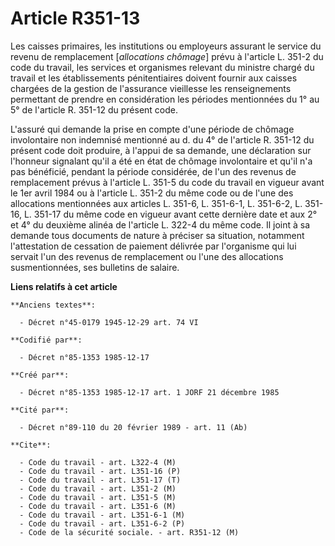 # Article R351-13

Les caisses primaires, les institutions ou employeurs assurant le service du revenu de remplacement [*allocations chômage*]
prévu à l'article L. 351-2 du code du travail, les services et organismes relevant du ministre chargé du travail et les
établissements pénitentiaires doivent fournir aux caisses chargées de la gestion de l'assurance vieillesse les renseignements
permettant de prendre en considération les périodes mentionnées du 1° au 5° de l'article R. 351-12 du présent code. 

L'assuré qui demande la prise en compte d'une période de chômage involontaire non indemnisé mentionné au d. du 4° de
l'article R. 351-12 du présent code doit produire, à l'appui de sa demande, une déclaration sur l'honneur signalant qu'il a
été en état de chômage involontaire et qu'il n'a pas bénéficié, pendant la période considérée, de l'un des revenus de
remplacement prévus à l'article L. 351-5 du code du travail en vigueur avant le 1er avril 1984 ou à l'article L. 351-2 du
même code ou de l'une des allocations mentionnées aux articles L. 351-6, L. 351-6-1, L. 351-6-2, L. 351-16, L. 351-17 du même
code en vigueur avant cette dernière date et aux 2° et 4° du deuxième alinéa de l'article L. 322-4 du même code. Il joint à
sa demande tous documents de nature à préciser sa situation, notamment l'attestation de cessation de paiement délivrée par
l'organisme qui lui servait l'un des revenus de remplacement ou l'une des allocations susmentionnées, ses bulletins de
salaire.

**Liens relatifs à cet article**

	**Anciens textes**:

	  - Décret n°45-0179 1945-12-29 art. 74 VI

	**Codifié par**:

	  - Décret n°85-1353 1985-12-17

	**Créé par**:

	  - Décret n°85-1353 1985-12-17 art. 1 JORF 21 décembre 1985

	**Cité par**:

	  - Décret n°89-110 du 20 février 1989 - art. 11 (Ab)

	**Cite**:

	  - Code du travail - art. L322-4 (M)
	  - Code du travail - art. L351-16 (P)
	  - Code du travail - art. L351-17 (T)
	  - Code du travail - art. L351-2 (M)
	  - Code du travail - art. L351-5 (M)
	  - Code du travail - art. L351-6 (M)
	  - Code du travail - art. L351-6-1 (M)
	  - Code du travail - art. L351-6-2 (P)
	  - Code de la sécurité sociale. - art. R351-12 (M)
